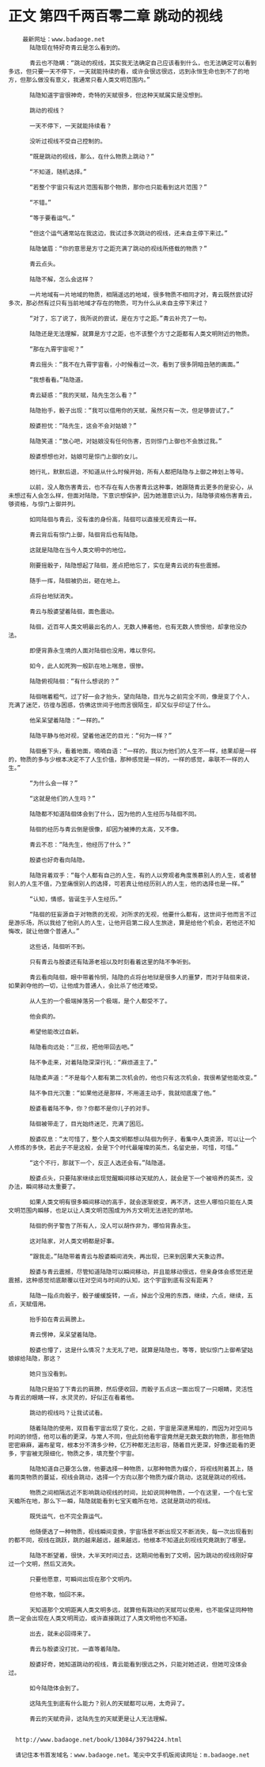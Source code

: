 # 正文 第四千两百零二章 跳动的视线
        最新网址：www.badaoge.net
          陆隐现在特好奇青云是怎么看到的。
      
          青云也不隐瞒：“跳动的视线，其实我无法确定自己应该看到什么，也无法确定可以看到多远，但只要一天不停下，一天就能持续的看，或许会很远很远，远到永恒生命也到不了的地方，但那么做没有意义，我通常只看人类文明范围内。”
      
          陆隐知道宇宙很神奇，奇特的天赋很多，但这种天赋属实是没想到。
      
          跳动的视线？
      
          一天不停下，一天就能持续看？
      
          没听过视线不受自己控制的。
      
          “既是跳动的视线，那么，在什么物质上跳动？”
      
          “不知道，随机选择。”
      
          “若整个宇宙只有这片范围有那个物质，那你也只能看到这片范围？”
      
          “不错。”
      
          “等于要看运气。”
      
          “但这个运气通常站在我这边，我试过多次跳动的视线，还未自主停下来过。”
      
          陆隐皱眉：“你的意思是方寸之距充满了跳动的视线所搭载的物质？”
      
          青云点头。
      
          陆隐不解，怎么会这样？
      
          一片地域有一片地域的物质，相隔遥远的地域，很多物质不相同才对，青云既然尝试好多次，那必然有过只有当前地域才存在的物质，可为什么从未自主停下来过？
      
          “对了，忘了说了，我所说的尝试，是在方寸之距。”青云补充了一句。
      
          陆隐还是无法理解，就算是方寸之距，也不该整个方寸之距都有人类文明附近的物质。
      
          “那在九霄宇宙呢？”
      
          青云摇头：“我不在九霄宇宙看，小时候看过一次，看到了很多阴暗丑陋的画面。”
      
          “我想看看。”陆隐道。
      
          青云疑惑：“我的天赋，陆先生怎么看？”
      
          陆隐抬手，骰子出现：“我可以借用你的天赋，虽然只有一次，但足够尝试了。”
      
          殷婆担忧：“陆先生，这会不会对姑娘？”
      
          陆隐笑道：“放心吧，对姑娘没有任何伤害，否则惊门上御也不会放过我。”
      
          殷婆想想也对，姑娘可是惊门上御的女儿。
      
          她行礼，默默后退，不知道从什么时候开始，所有人都把陆隐与上御之神划上等号。
      
          以前，没人敢伤害青云，也不存在有人伤害青云这种事，她跟随青云更多的是安心，从未想过有人会怎么样，但面对陆隐，下意识想保护，因为她潜意识认为，陆隐够资格伤害青云，够资格，与惊门上御并列。
      
          如同陆徊与青云，没有谁的身份高，陆徊可以直接无视青云一样。
      
          青云背后有惊门上御，陆徊背后也有陆隐。
      
          这就是陆隐在当今人类文明中的地位。
      
          刚要摇骰子，陆隐想起了陆徊，差点把他忘了，实在是青云说的有些震撼。
      
          随手一挥，陆徊被扔出，砸在地上。
      
          点将台地狱消失。
      
          青云与殷婆望着陆徊，面色震动。
      
          陆徊，近百年人类文明最出名的人，无数人捧着他，也有无数人愤恨他，却拿他没办法。
      
          即便背靠永生境的人面对陆徊也没用，难以奈何。
      
          如今，此人如死狗一般趴在地上喘息，很惨。
      
          陆隐俯视陆徊：“有什么想说的？”
      
          陆徊喘着粗气，过了好一会才抬头，望向陆隐，目光与之前完全不同，像是变了个人，充满了迷茫，彷徨与困惑，仿佛这世间于他而言很陌生，却又似乎印证了什么。
      
          他呆呆望着陆隐：“一样的。”
      
          陆隐平静与他对视，望着他迷茫的目光：“何为一样？”
      
          陆徊垂下头，看着地面，喃喃自语：“一样的，我以为他们的人生不一样，结果却是一样的，物质的多与少根本决定不了人生价值，那种感觉是一样的，一样的感觉，串联不一样的人生。”
      
          “为什么会一样？”
      
          “这就是他们的人生吗？”
      
          陆隐都不知道陆徊体会到了什么，因为他的人生经历与陆徊不同。
      
          陆徊的经历与青云倒是很像，却因为被捧的太高，又不像。
      
          青云不忍：“陆先生，他经历了什么？”
      
          殷婆也好奇看向陆隐。
      
          陆隐背着双手：“每个人都有自己的人生，有的人以旁观者角度羡慕别人的人生，或者替别人的人生不值，乃至痛恨别人的选择，可若真让他经历别人的人生，他的选择也是一样。”
      
          “认知，情感，皆诞生于人生经历。”
      
          “陆徊的狂妄源自于对物质的无视，对所求的无视，他要什么都有，这世间于他而言不过是游乐场，所以我给了他别人的人生，让他开启第二段人生旅途，算是给他个机会，若他还不知悔改，就让他做个普通人。”
      
          这些话，陆徊听不到。
      
          只有青云与殷婆还有陆源老祖以及时刻看着这里的陆不争听到。
      
          青云看向陆徊，眼中带着怜悯，陆隐的点将台地狱是很多人的噩梦，而对于陆徊来说，如果剥夺他的一切，让他成为普通人，会比杀了他还难受。
      
          从人生的一个极端掉落另一个极端，是个人都受不了。
      
          他会疯的。
      
          希望他能改过自新。
      
          陆隐看向远处：“三叔，把他带回去吧。”
      
          陆不争走来，对着陆隐深深行礼：“麻烦道主了。”
      
          陆隐柔声道：“不是每个人都有第二次机会的，他也只有这次机会，我很希望他能改变。”
      
          陆不争目光沉重：“如果他还是那样，不用道主动手，我就彻底废了他。”
      
          殷婆看着陆不争，你？你都不是你儿子的对手。
      
          陆徊被带走了，目光始终迷茫，充满了困厄。
      
          殷婆叹息：“太可惜了，整个人类文明都想以陆徊为例子，看集中人类资源，可以让一个人修炼的多快，若此子不是这般，会是下个时代最璀璨的英杰，名留史册，可惜，可惜。”
      
          “这个不行，那就下一个，反正人选还会有。”陆隐道。
      
          殷婆点头，只要陆家继续出现觉醒瞬间移动天赋的人，就会是下一个被培养的英杰，没办法，瞬间移动太重要了。
      
          如果人类文明有很多瞬间移动的高手，就会逐渐蜕变，再不济，这些人哪怕只能在人类文明范围内瞬移，也足以让人类文明范围成为外方文明无法进犯的禁地。
      
          陆徊的例子警告了所有人，没人可以胡作非为，哪怕背靠永生。
      
          这对陆家，对人类文明都是好事。
      
          “跟我走。”陆隐带着青云与殷婆瞬间消失，再出现，已来到因果大天象边界。
      
          殷婆与青云震撼，尽管知道陆隐可以瞬间移动，并且能移动很远，但亲身体会感觉还是震撼，这种感觉彻底颠覆以往对空间与时间的认知，这个宇宙到底有没有距离？
      
          陆隐一指点向骰子，骰子缓缓旋转，一点，掉出个没用的东西，继续，六点，继续，五点，天赋借用。
      
          抬手拍在青云肩膀上。
      
          青云愣神，呆呆望着陆隐。
      
          殷婆也懵了，这是什么情况？太无礼了吧，就算是陆隐也，等等，貌似惊门上御希望姑娘嫁给陆隐，那这？
      
          她只当没看到。
      
          陆隐只是拍了下青云的肩膀，然后便收回，而骰子五点这一面出现了一只眼睛，灵活性与青云的眼睛一样，水灵灵的，好似正在看着他。
      
          跳动的视线吗？让我试试看。
      
          随着陆隐的使用，双目看宇宙出现了变化，之前，宇宙是深邃黑暗的，而因为对空间与时间的领悟，他可以看的更深，与常人不同，但此刻他看宇宙竟然是无数无数的物质，那些物质密密麻麻，遍布星穹，根本分不清多少种，亿万种都无法形容，随着目光更深，好像还能看的更多，宇宙被无限细化，物质之多，填充整个宇宙。
      
          陆隐知道自己要怎么做，他要选择一种物质，以那种物质为媒介，将视线附着其上，随着同类物质的蔓延，视线会跳动，选择一个方向以那个物质为媒介跳动，这就是跳动的视线。
      
          物质之间相隔远近不影响跳动视线的时间，比如说同种物质，一个在这里，一个在七宝天蟾所在地，那么下一瞬，陆隐就能看到七宝天蟾所在地，这就是跳动的视线。
      
          既凭运气，也不完全靠运气。
      
          他随便选了一种物质，视线瞬间变换，宇宙场景不断出现又不断消失，每一次出现看到的都不同，视线在跳跃，跳的越来越远，越来越远，他根本不知道此刻视线究竟跳到了哪里。
      
          陆隐不断望着，很快，大半天时间过去，这期间他看到了文明，因为跳动的视线刚好穿过一个文明，然后又消失。
      
          只要他愿意，可瞬间出现在那个文明内。
      
          但他不敢，怕回不来。
      
          天知道那个文明距离人类文明多远，就算他有跳动的天赋可以使用，也不能保证同种物质一定会出现在人类文明周边，或许直接跳过了人类文明他也不知道。
      
          出去，就未必回得来了。
      
          青云与殷婆没打扰，一直等着陆隐。
      
          殷婆好奇，她知道跳动的视线，青云能看到很远之外，只能对她述说，但她可没体会过。
      
          如今陆隐体会到了。
      
          这陆先生到底有什么能力？别人的天赋都可以用，太奇异了。
      
          青云的天赋奇异，这陆先生的天赋更是让人无法理解。
      
      
      http://www.badaoge.net/book/13084/39794224.html
      
      请记住本书首发域名：www.badaoge.net。笔尖中文手机版阅读网址：m.badaoge.net